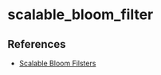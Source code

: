 scalable_bloom_filter
======================

References
----------

- [Scalable Bloom Filsters](http://haslab.uminho.pt/cbm/files/dbloom.pdf)

